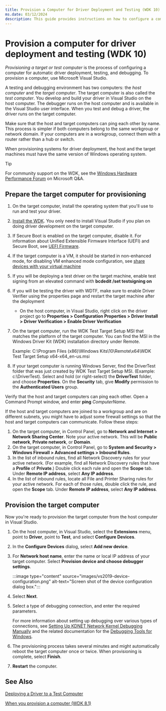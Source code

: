 ```yaml
---
title: Provision a Computer for Driver Deployment and Testing (WDK 10)
ms.date: 03/12/2024
description: This guide provides instructions on how to configure a computer for automatic driver deployment, testing, and debugging using Microsoft Visual Studio.
---
```


# Provision a computer for driver deployment and testing (WDK 10)

*Provisioning a target or test computer* is the process of configuring a computer for automatic driver deployment, testing, and debugging. To provision a computer, use Microsoft Visual Studio.

A testing and debugging environment has two computers: the *host computer* and the *target computer*. The target computer is also called the *test computer*. You develop and build your driver in Visual Studio on the host computer. The debugger runs on the host computer and is available in the Visual Studio user interface. When you test and debug a driver, the driver runs on the target computer.

Make sure that the host and target computers can ping each other by name. This process is simpler if both computers belong to the same workgroup or network domain. If your computers are in a workgroup, connect them with a router rather than a hub or switch.

When provisioning systems for driver deployment, the host and the target machines must have the same version of Windows operating system.

> [!TIP]
> For community support on the WDK, see the [Windows Hardware Performance Forum](/answers/tags/384/windows-hardware-performance) on Microsoft Q&A.

## Prepare the target computer for provisioning

1. On the target computer, install the operating system that you'll use to run and test your driver.

1. [Install the WDK](../download-the-wdk.md). You only need to install Visual Studio if you plan on doing driver development on the target computer.

1. If Secure Boot is enabled on the target computer, disable it. For information about Unified Extensible Firmware Interface (UEFI) and Secure Boot, see [UEFI Firmware](/previous-versions/windows/it-pro/windows-8.1-and-8/hh824898(v=win.10)).

1. If the target computer is a VM, it should be started in non-enhanced mode, for disabling VM enhanced mode configuration, see [share devices with your virtual machine](/virtualization/hyper-v-on-windows/user-guide/enhanced-session-mode)

1. If you will be deploying a test driver on the target machine, enable test signing from an elevated command with  **bcdedit /set testsigning on**

1. If you will be testing the driver with WDTF, make sure to enable Driver Verifier using the properties page and restart the target machine after the deployment
   - On the host computer, in Visual Studio, right click on the driver project go to **Properties &gt; Configuration Properties &gt; Driver Install &gt; Driver Verification &gt; Enable Driver Verification**

1. On the target computer, run the WDK Test Target Setup MSI that matches the platform of the target computer. You can find the MSI in the Windows Driver Kit (WDK) installation directory under Remote.

    Example: C:\\Program Files (x86)\\Windows Kits\\10\\Remote\\x64\\WDK Test Target Setup x64-x64\_en-us.msi

1. If your target computer is running Windows Server, find the DriverTest folder that was just created by WDK Test Target Setup MSI. (Example: c:\\DriverTest). Select and hold (or right-select) the **DriverTest** folder, and choose **Properties**. On the **Security** tab, give **Modify** permission to the **Authenticated Users** group.

Verify that the host and target computers can ping each other. Open a Command Prompt window, and enter **ping** *ComputerName*.

If the host and target computers are joined to a workgroup and are on different subnets, you might have to adjust some firewall settings so that the host and target computers can communicate. Follow these steps:

1. On the target computer, in Control Panel, go to **Network and Internet &gt; Network Sharing Center**. Note your active network. This will be **Public network**, **Private network**, or **Domain**.
2. On the target computer, in Control Panel, go to **System and Security &gt; Windows Firewall &gt; Advanced settings &gt; Inbound Rules**.
3. In the list of inbound rules, find all Network Discovery rules for your active network. (For example, find all Network Discovery rules that have a **Profile** of **Private**.) Double click each rule and open the **Scope** tab. Under **Remote IP address**, select **Any IP address**.
4. In the list of inbound rules, locate all File and Printer Sharing rules for your active network. For each of those rules, double click the rule, and open the **Scope** tab. Under **Remote IP address**, select **Any IP address**.

## Provision the target computer

Now you're ready to provision the target computer from the host computer in Visual Studio.

1. On the host computer, in Visual Studio, select the **Extensions** menu, point to **Driver**, point to **Test**, and select **Configure Devices**.

1. In the **Configure Devices** dialog, select **Add new device**.

1. For **Network host name**, enter the name or local IP address of your target computer. Select **Provision device and choose debugger settings**.

    :::image type="content" source="images/vs2019-device-configuration.png" alt-text="Screen shot of the device configuration dialog box.":::

1. Select **Next**.

1. Select a type of debugging connection, and enter the required parameters.

    For more information about setting up debugging over various types of connections, see [Setting Up KDNET Network Kernel Debugging Manually](../debugger/setting-up-a-network-debugging-connection.md) and the related  documentation for the [Debugging Tools for Windows](../debugger/index.md).

1. The provisioning process takes several minutes and might automatically reboot the target computer once or twice. When provisioning is complete, select **Finish**.

1.  **Restart** the computer.

## See Also

[Deploying a Driver to a Test Computer](../develop/deploying-a-driver-to-a-test-computer.md)

[When you provision a computer (WDK 8.1)](../develop/what-happens-when-you-provision-a-computer--wdk-8-1-.md)

